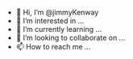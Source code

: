 - 👋 Hi, I’m @jimmyKenway
- 👀 I’m interested in ...
- 🌱 I’m currently learning ...
- 💞️ I’m looking to collaborate on ...
- 📫 How to reach me ...

<!---
jimmyKenway/jimmyKenway is a ✨ special ✨ repository because its `README.md` (this file) appears on your GitHub profile.
You can click the Preview link to take a look at your changes.
--->
